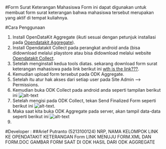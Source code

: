 #Form Surat Keterangan Mahasiswa
Form ini dapat digunakan untuk membuat form surat keterangan bahwa 
mahasiswa tersebut merupakan yang aktif di tempat kuliahnya.

#Cara Penggunaan
1. Install OpenDataKit Aggregate (ikuti sesuai dengan petunjuk installasi
pada [Opendatakit Aggregate](https://opendatakit.org/use/aggregate/)).
2. Install Opendatakit Collect pada perangkat android anda (bisa didownload melalui playstore atau bisa didownload melalui website [Opendatakit Collect](https://opendatakit.org/use/collect/).
3. Setelah menginstall kedua tools diatas. sekarang download form surat keterangan mahasiswa pada link berikut ini [wth is the link???](https://opendatakit.org/use/collect/).
4. Kemudian upload form tersebut pada ODK Aggregate.
5. Setelah itu atur hak akses dari setiap user pada Site Admin --> Permissions.
6. Kemudian buka ODK Collect pada android anda seperti tampilan berikut ini
![alt-text](https://)
7. Setelah mengisi pada ODK Collect, tekan Send Finalized Form seperti berikut ini ![alt-text](https://).
8. Maka saat kita buka ODK Aggregate pada server, akan tampil data-data seperti berikut ini ![alt-text](https://)
9. 
#Developer :
##Arief Putranto (5213100124)
NRP, NAMA KELOMPOK
LINK KE OPENDATAKIT
KETERANGAN Form
LINK MENUJU FORM.XML DAN FORM.DOC
GAMBAR FORM SAAT DI ODK
HASIL DARI ODK AGGREGATE